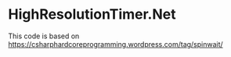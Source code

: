 # HighResolutionTimer.Net


This code is based on https://csharphardcoreprogramming.wordpress.com/tag/spinwait/

